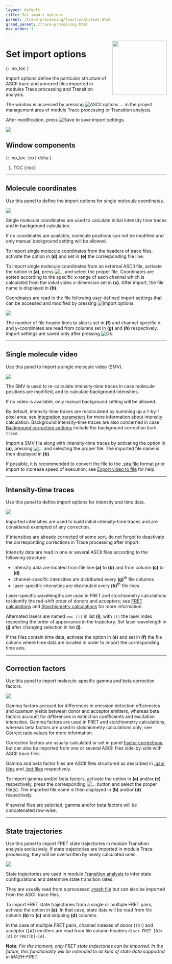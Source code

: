 ```yaml
---
layout: default
title: Set import options
parent: /trace-processing/functionalities.html
grand_parent: /trace-processing.html
nav_order: 1
---
```


<img src="../../assets/images/logos/logo-trace-processing_400px.png" width="170" style="float:right; margin-left: 15px;"/>

# Set import options
{: .no_toc }

Import options define the particular structure of ASCII trace and annexed files imported in modules Trace processing and Transition analysis.

The window is accessed by pressing 
![ASCII options ...](../../assets/images/gui/TP-but-ascii-options-3p.png "ASCII options ...") in the project management area of module Trace processing or Transition analysis.

After modification, press 
![Save](../../assets/images/gui/TP-but-save-bga.png "Save") to save import settings.

<a href="../../assets/images/gui/TP-area-proj-impopt.png"><img src="../../assets/images/gui/TP-area-proj-impopt.png" style="max-width: 507px;"/></a>

## Window components
{: .no_toc .text-delta }

1. TOC
{:toc}


---

## Molecule coordinates

Use this panel to define the import options for single molecule coordinates.

<a href="../../assets/images/gui/TP-area-proj-impopt-coord.png"><img src="../../assets/images/gui/TP-area-proj-impopt-coord.png" style="max-width: 250px;"/></a>

Single molecule coordinates are used to calculate initial intensity time traces and in background calculation.

If no coordinates are available, molecule positions can not be modified and only manual background setting will be allowed.

To import single molecule coordinates from the headers of trace files, activate the option in **(d)** and set in **(e)** the corresponding file line.

To import single molecule coordinates from an external ASCII file, activate the option in **(a)**, press 
![...](../../assets/images/gui/TP-but-3p.png "...") and select the proper file. 
Coordinates are sorted according to the specific x-range of each channel which is calculated from the initial video x-dimension set in **(c)**.
After import, the file name is displayed in **(b)**.

Coordinates are read in the file following user-defined import settings that can be accessed and modified by pressing 
![Import options](../../assets/images/gui/TP-but-import-options.png "Import options").

<a href="../../assets/images/gui/TP-area-proj-impopt-coord-impopt.png"><img src="../../assets/images/gui/TP-area-proj-impopt-coord-impopt.png" style="max-width: 226px;"/></a>

The number of file header lines to skip is set in **(f)** and channel-specific x- and y-coordinates are read from columns set in **(g)** and **(h)** respectively.
Import settings are saved only after pressing 
![Ok](../../assets/images/gui/TP-but-ok.png "Ok").


---

## Single molecule video

Use this panel to import a single molecule video (SMV).

<a href="../../assets/images/gui/TP-area-proj-impopt-vid.png"><img src="../../assets/images/gui/TP-area-proj-impopt-vid.png" style="max-width: 250px;"/></a>

The SMV is used to re-calculate intensity-time traces in case molecule positions are modified, and to calculate background intensities.

If no video is available, only manual background setting will be allowed.

By default, intensity-time traces are recalculated by summing up a 1-by-1 pixel area; see 
[Integration parameters](../../video-processing/panels/panel-intensity-integration.html#integration-parameters) for more information about intensity calculation.
Background intensity-time traces are also concerned in case 
[Background correction settings](../panels/panel-background-correction.html#background-correction-settings) include the background correction `Dark trace`.

Import a SMV file along with intensity-time traces by activating the option in **(a)**, pressing 
![...](../../assets/images/gui/TP-but-3p.png "...") and selecting the proper file. 
The imported file name is then displayed in **(b)**.

If possible, it is recommended to convert the file to the 
[.sira file](../../output-files/sira-mash-video.html) format prior import to increase speed of execution; see 
[Export video to file](../../video-processing/panels/panel-edit-video.html#export-video-to-file) for help.


---

## Intensity-time traces

Use this panel to define import options for intensity and time data.

<a href="../../assets/images/gui/TP-area-proj-impopt-intensity.png"><img src="../../assets/images/gui/TP-area-proj-impopt-intensity.png" style="max-width: 250px;"/></a>

Imported intensities are used to build initial intensity-time traces and are considered exempted of any correction.

If intensities are already corrected of some sort, do not forget to deactivate the corresponding corrections in Trace processing after import. 

Intensity data are read in one or several ASCII files according to the following structure:

- intensity data are located from file line **(a)** to **(b)** and from column **(c)** to **(d)**
- channel-specific intensities are distributed every **(g)**<sup>th</sup> file columns
- laser-specific intensities are distributed every **(h)**<sup>th</sup> file lines

Laser-specific wavelengths are used in FRET and stoichiometry calculations to identify the red-shift order of donors and acceptors; see 
[FRET calculations](../../video-processing/functionalities/set-project-options.html#fret-calculations) and 
[Stoichiometry calculations](../../video-processing/functionalities/set-project-options.html#stoichiometry-calculations) for more information.

Alternated lasers are named `exc [l]` in list **(i)**, with `[l]` the laser index respecting the order of appearance in the trajectory.
Set laser wavelength in **(j)** after changing selection in list **(i)**. 

If the files contain time data, activate the option in **(e)** and set in **(f)** the file column where time data are located in order to import the corresponding time axis.


---

## Correction factors

Use this panel to import molecule-specific gamma and beta correction factors.

<a href="../../assets/images/gui/TP-area-proj-impopt-gamma.png"><img src="../../assets/images/gui/TP-area-proj-impopt-gamma.png" style="max-width: 258px;"/></a>

Gamma factors account for differences in emission detection efficiencies and quantum yields between donor and acceptor emitters, whereas beta factors account for differences in extinction coefficients and excitation intensities.
Gamma factors are used in FRET and stoichiometry calculations, whereas beta factors are used in stoichiometry calculations only; see 
[Correct ratio values](../workflow.html#correct-ratio-values) for more information.

Correction factors are usually calculated or set in panel 
[Factor corrections](panel-factor-corrections), but can also be imported from one or several ASCII files side-by-side with ASCII trace files.

Gamma and beta factor files are ASCII files structured as described in
[.gam files](../..//output-files/gam-gamma-factors.html) and 
[.bet files](../..//output-files/bet-beta-factors.html) respectively.

To import gamma and/or beta factors, activate the option in **(a)** and/or **(c)** respectively, press the corresponding 
![...](../../assets/images/gui/TP-but-3p.png "...") button and select the proper file(s).
The imported file name is then displayed in **(b)** and/or **(d)** respectively.

If several files are selected, gamma and/or beta factors will be concatenated row-wise.


---

## State trajectories

Use this panel to import FRET state trajectories in module Transition analysis exclusively.
If state trajectories are imported in module Trace processing, they will be overwritten by newly calculated ones.

<a href="../../assets/images/gui/TP-area-proj-impopt-discr.png"><img src="../../assets/images/gui/TP-area-proj-impopt-discr.png" style="max-width: 243px;"/></a>

State trajectories are used in module 
[Transition analysis](../../transition-analysis.html) to infer state configurations and determine state transition rates.

They are usually read from a processed 
[.mash file](../../output-files/mash-mash-project.html) but can also be imported from the ASCII trace files.

To import FRET state trajectories from a single or multiple FRET pairs, activate the option in **(a)**.
In that case, state data will be read from file column **(b)** to **(c)** and skipping **(d)** columns.

In the case of multiple FRET pairs, channel indexes of donor (`[D]`) and acceptor (`[A]`) emitters are read from file column headers `discr.FRET_[D]>[A]` or `FRET[D]-[A]`.

**Note:** *For the moment, only FRET state trajectories can be imported.
In the future, this functionality will be extended to all kind of state data supported in MASH-FRET.*

